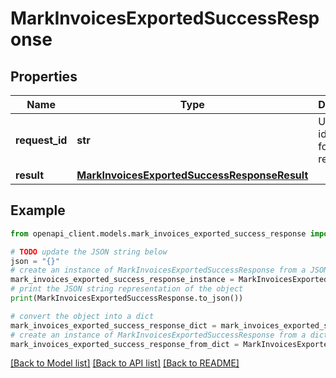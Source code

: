 # MarkInvoicesExportedSuccessResponse


## Properties

Name | Type | Description | Notes
------------ | ------------- | ------------- | -------------
**request_id** | **str** | Unique identifier for the request. | 
**result** | [**MarkInvoicesExportedSuccessResponseResult**](MarkInvoicesExportedSuccessResponseResult.md) |  | 

## Example

```python
from openapi_client.models.mark_invoices_exported_success_response import MarkInvoicesExportedSuccessResponse

# TODO update the JSON string below
json = "{}"
# create an instance of MarkInvoicesExportedSuccessResponse from a JSON string
mark_invoices_exported_success_response_instance = MarkInvoicesExportedSuccessResponse.from_json(json)
# print the JSON string representation of the object
print(MarkInvoicesExportedSuccessResponse.to_json())

# convert the object into a dict
mark_invoices_exported_success_response_dict = mark_invoices_exported_success_response_instance.to_dict()
# create an instance of MarkInvoicesExportedSuccessResponse from a dict
mark_invoices_exported_success_response_from_dict = MarkInvoicesExportedSuccessResponse.from_dict(mark_invoices_exported_success_response_dict)
```
[[Back to Model list]](../README.md#documentation-for-models) [[Back to API list]](../README.md#documentation-for-api-endpoints) [[Back to README]](../README.md)


